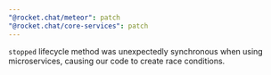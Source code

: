 ```yaml
---
"@rocket.chat/meteor": patch
"@rocket.chat/core-services": patch
---
```


`stopped` lifecycle method was unexpectedly synchronous when using microservices, causing our code to create race conditions.
